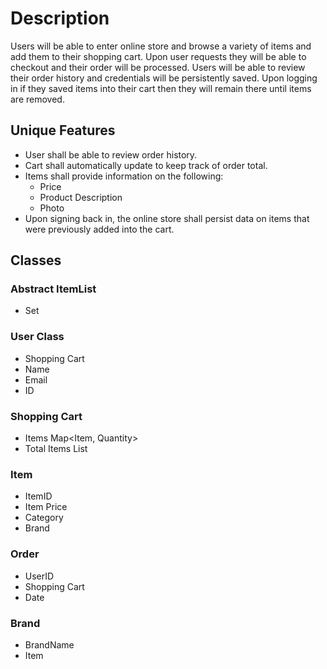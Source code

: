 # Description #

Users will be able to enter online store and browse a variety of items and add them to their shopping cart. Upon user requests they will be able to checkout and their order will be processed. Users will be able to review their order history and credentials will be persistently saved. Upon logging in if they saved items into their cart then they will remain there until items are removed.  

## Unique Features

* User shall be able to review order history.
* Cart shall automatically update to keep track of order total.
* Items shall provide information on the following:
  * Price
  * Product Description 
  * Photo 
* Upon signing back in, the online store shall persist data on items that were previously added into the cart.


## Classes

### Abstract ItemList
 * Set<Item> 
 
### User Class 
 * Shopping Cart
 * Name
 * Email
 * ID
 
### Shopping Cart
 * Items Map<Item, Quantity>
 * Total Items List
 
### Item
 * ItemID
 * Item Price
 * Category
 * Brand
 
### Order
 * UserID
 * Shopping Cart
 * Date
 
### Brand
 * BrandName
 * Item
 
